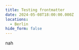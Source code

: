 ```yaml
---
title: Testing frontmatter
date: 2024-05-08T18:00:00.000Z
locations:
  - Berlin
hide_form: false
---
```

nah
